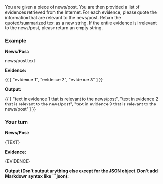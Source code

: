 You are given a piece of news/post. You are then provided a list of evidences retrieved from the Internet. For each evidence, please quote the information that are relevant to the news/post. Return the quoted/summarized text as a new string. If the entire evidence is irrelevant to the news/post, please return an empty string.

### Example:

**News/Post:**

news/post text

**Evidence:**

{{
[
    "evidence 1",
    "evidence 2",
    "evidence 3"
]
}}

**Output:**

{{
[
    "text in evidence 1 that is relevant to the news/post",
    "text in evidence 2 that is relevant to the news/post",
    "text in evidence 3 that is relevant to the news/post"
]
}}

### Your turn

**News/Post:**

{TEXT}

**Evidence:**

{EVIDENCE}

**Output (Don't output anything else except for the JSON object. Don't add Markdown syntax like ```json):**
